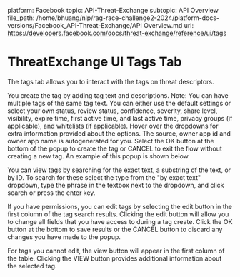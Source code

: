 platform: Facebook
topic: API-Threat-Exchange
subtopic: API Overview
file_path: /home/bhuang/nlp/rag-race-challenge2-2024/platform-docs-versions/Facebook_API-Threat-Exchange/API Overview.md
url: https://developers.facebook.com/docs/threat-exchange/reference/ui/tags

# ThreatExchange UI Tags Tab

The tags tab allows you to interact with the tags on threat descriptors.

  

You create the tag by adding tag text and descriptions. Note: You can have multiple tags of the same tag text. You can either use the default settings or select your own status, review status, confidence, severity, share level, visibility, expire time, first active time, and last active time, privacy groups (if applicable), and whitelists (if applicable). Hover over the dropdowns for extra information provided about the options. The source, owner app id and owner app name is autogenerated for you. Select the OK button at the bottom of the popup to create the tag or CANCEL to exit the flow without creating a new tag. An example of this popup is shown below.

  

You can view tags by searching for the exact text, a substring of the text, or by ID. To search for these select the type from the "by exact text" dropdown, type the phrase in the textbox next to the dropdown, and click search or press the enter key.

  

If you have permissions, you can edit tags by selecting the edit button in the first column of the tag search results. Clicking the edit button will allow you to change all fields that you have access to during a tag create. Click the OK button at the bottom to save results or the CANCEL button to discard any changes you have made to the popup.

  

For tags you cannot edit, the view button will appear in the first column of the table. Clicking the VIEW button provides additional information about the selected tag.